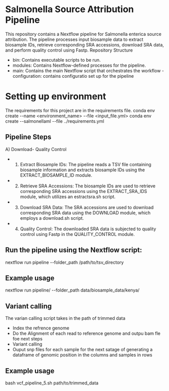 # Salmonella Source Attribution Pipeline
This repository contains a Nextflow pipeline for Salmonella enterica source attribution. The pipeline processes input biosample data to extract biosample IDs, retrieve corresponding SRA accessions, download SRA data, and perform quality control using Fastp.
Repository Structure
- bin: Contains executable scripts to be run.
- modules: Contains Nextflow-defined processes for the pipeline.
- main: Contains the main Nextflow script that orchestrates the workflow
-configuration: contains configuratio set up for the pipeline
# Setting up environment
The requirements for this project are in the requirements file.
conda env create --name <environment_name> --file <input_file.yml>
conda env create --salmonellaml --file ../requirements.yml

## Pipeline Steps
 A) Download- Quality Control
- 1. Extract Biosample IDs: The pipeline reads a TSV file containing biosample information and extracts biosample IDs using the EXTRACT_BIOSAMPLE_ID module.
- 2. Retrieve SRA Accessions: The biosample IDs are used to retrieve corresponding SRA accessions using the EXTRACT_SRA_IDS module, which utilizes an estractsra.sh script.
- 3. Download SRA Data: The SRA accessions are used to download corresponding SRA data using the DOWNLOAD module, which employs a download.sh script.
- 4. Quality Control: The downloaded SRA data is subjected to quality control using Fastp in the QUALITY_CONTROL module.

## Run the pipeline using the Nextflow script:

nextflow run pipeline --folder_path /path/to/tsv_directory

## Example usage
nextflow run pipeline/ --folder_path data/biosample_data/kenya/

## Variant calling 
The varian calling script takes in the path of trimmed data
  - Index the refrence genome
  - Do the Alignment of each read to reference genome and outpu bam fle foe next steps
  - Variant calling 
  - Ouput snp files for each sample for the next satage of generating a dataframe of genomic position in the columns and samples in rows
## Example usage
bash vcf_pipeline_5.sh path/to/trimmed_data 

